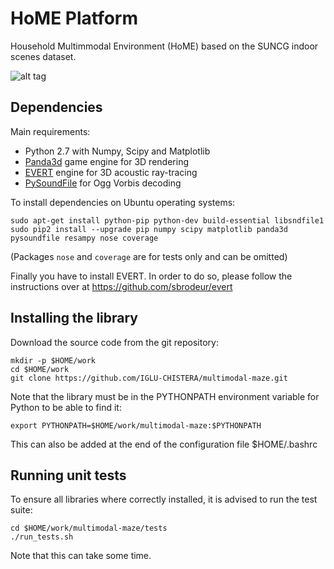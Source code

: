 # HoME Platform
Household Multimmodal Environment (HoME) based on the SUNCG indoor scenes dataset.

![alt tag](https://github.com/IGLU-CHISTERA/multimodal-maze/raw/master/doc/images/multimodalmaze.jpg)

## Dependencies

Main requirements:
- Python 2.7 with Numpy, Scipy and Matplotlib
- [Panda3d](https://www.panda3d.org/) game engine for 3D rendering
- [EVERT](https://github.com/sbrodeur/evert) engine for 3D acoustic ray-tracing
- [PySoundFile](https://github.com/bastibe/PySoundFile) for Ogg Vorbis decoding

To install dependencies on Ubuntu operating systems:
```
sudo apt-get install python-pip python-dev build-essential libsndfile1
sudo pip2 install --upgrade pip numpy scipy matplotlib panda3d pysoundfile resampy nose coverage
```
(Packages `nose` and `coverage` are for tests only and can be omitted)

Finally you have to install EVERT. In order to do so, please follow the instructions over at 
https://github.com/sbrodeur/evert


## Installing the library

Download the source code from the git repository:
```
mkdir -p $HOME/work
cd $HOME/work
git clone https://github.com/IGLU-CHISTERA/multimodal-maze.git
```

Note that the library must be in the PYTHONPATH environment variable for Python to be able to find it:
```
export PYTHONPATH=$HOME/work/multimodal-maze:$PYTHONPATH 
```
This can also be added at the end of the configuration file $HOME/.bashrc

## Running unit tests

To ensure all libraries where correctly installed, it is advised to run the test suite:
```
cd $HOME/work/multimodal-maze/tests
./run_tests.sh
```
Note that this can take some time.
